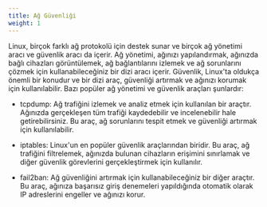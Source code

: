 ```yaml
---
title: Ağ Güvenliği
weight: 1
---
```


Linux, birçok farklı ağ protokolü için destek sunar ve birçok ağ yönetimi aracı ve güvenlik aracı da içerir. Ağ yönetimi, ağınızı yapılandırmak, ağınızda bağlı cihazları görüntülemek, ağ bağlantılarını izlemek ve ağ sorunlarını çözmek için kullanabileceğiniz bir dizi aracı içerir. Güvenlik, Linux'ta oldukça önemli bir konudur ve bir dizi araç, güvenliği artırmak ve ağınızı korumak için kullanılabilir. Bazı popüler ağ yönetimi ve güvenlik araçları şunlardır:


- tcpdump: Ağ trafiğini izlemek ve analiz etmek için kullanılan bir araçtır. Ağınızda gerçekleşen tüm trafiği kaydedebilir ve incelenebilir hale getirebilirsiniz. Bu araç, ağ sorunlarını tespit etmek ve güvenliği artırmak için kullanılabilir.

- iptables: Linux'un en popüler güvenlik araçlarından biridir. Bu araç, ağ trafiğini filtrelemek, ağınızda bulunan cihazların erişimini sınırlamak ve diğer güvenlik görevlerini gerçekleştirmek için kullanılır.

- fail2ban: Ağ güvenliğini artırmak için kullanabileceğiniz bir diğer araçtır. Bu araç, ağınıza başarısız giriş denemeleri yapıldığında otomatik olarak IP adreslerini engeller ve ağınızı korur.
